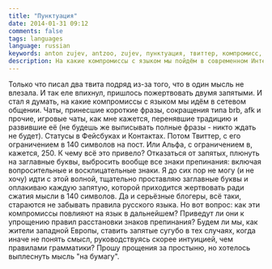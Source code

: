 ```yaml
---
title: "Пунктуация"
date: 2014-01-31 09:12
comments: false
tags: languages
language: russian
keywords: anton zujev, antzoo, zujev, пунктуация, твиттер, компромисс, русский, русский язык
description: На какие компромиссы с языком мы пойдём в современном Интернете?
---
```


Только что писал два твита подряд из-за того, что в один мысль не влезала. И так еле впихнул, пришлось пожертвовать двумя запятыми. И стал я думать, на какие компромиссы с языком мы идём в сетевом общении. Чаты, принесшие короткие фразы, сокращения типа brb, afk и прочие, игровые чаты, как мне кажется, перенявшие традицию и развившие её (не будешь же выписывать полные фразы - никто ждать не будет). Статусы в Фейсбуках и Контактах. Потом Твиттер, с его ограничением в 140 символов на пост. Или Альфа, с ограничением в, кажется, 250. К чему всё это привело? Отказаться от запятых, плюнуть на заглавные буквы, выбросить вообще все знаки препинания: включая вопросительные и восклицательные знаки. Я до сих пор не могу (и не хочу) идти с этой волной, тщательно проставляю заглавные буквы и оплакиваю каждую запятую, которой приходится жертвовать ради сжатия мысли в 140 символов. Да и серьёзные блогеры, всё таки, стараются не забывать правила русского языка. Но вот вопрос: как эти компромиссы повлияют на язык в дальнейшем? Приведут ли они к упрощению правил расстановки знаков препинания? Будем ли мы, как жители западной Европы, ставить запятые сугубо в тех случаях, когда иначе не понять смысл, руководствуясь скорее интуицией, чем правилами грамматики? Прошу прощения за простыню, но хотелось выплеснуть мысль "на бумагу".
